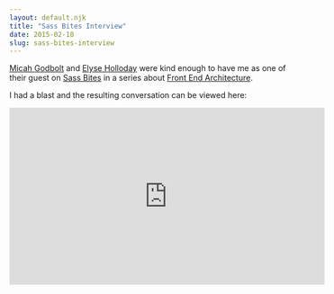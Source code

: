 ```yaml
---
layout: default.njk
title: "Sass Bites Interview"
date: 2015-02-18
slug: sass-bites-interview
---
```


[Micah Godbolt](https://twitter.com/micahgodbolt) and [Elyse Holloday](https://twitter.com/elyseholladay) were kind enough to have me as one of their guest on [Sass Bites](https://www.youtube.com/user/sassbites) in a series about [Front End Architecture](https://github.com/micahgodbolt/front-end-architecture).

I had a blast and the resulting conversation can be viewed here:

<iframe width="560" height="315" src="https://www.youtube.com/embed/YoriXiaviCE" frameborder="0" allowfullscreen></iframe>
